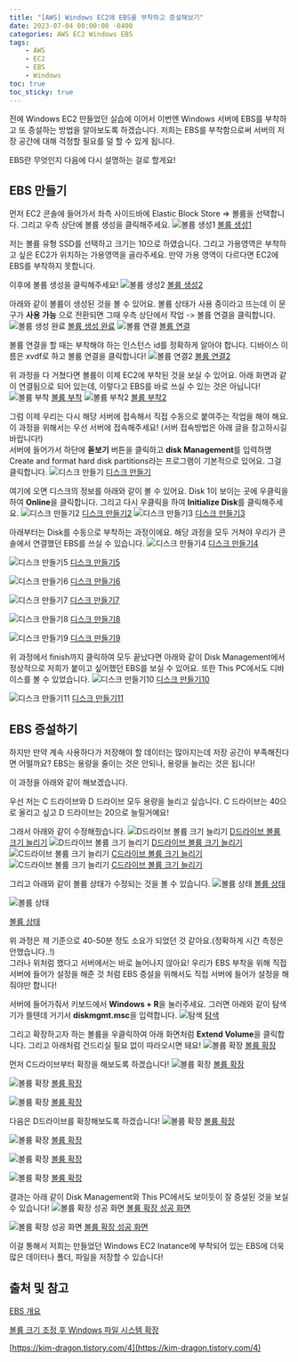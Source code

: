 ```yaml
---
title: "[AWS] Windows EC2에 EBS를 부착하고 증설해보기"
date: 2023-07-04 00:00:00 -0400
categories: AWS EC2 Windows EBS
tags:
    - AWS
    - EC2
    - EBS
    - Windows
toc: true
toc_sticky: true
---
```

전에 Windows EC2 만들었던 실습에 이어서 이번엔 Windows 서버에 EBS를 부착하고 또 증설하는 방법을 알아보도록 하겠습니다.
저희는 EBS를 부착함으로써 서버의 저장 공간에 대해 걱정할 필요를 덜 할 수 있게 됩니다.

EBS란 무엇인지 다음에 다시 설명하는 걸로 할게요!

## EBS 만들기
먼저 EC2 콘솔에 들어가서 좌측 사이드바에 Elastic Block Store => 볼륨을 선택합니다.
그리고 우측 상단에 볼륨 생성을 클릭해주세요.
![볼륨 생성1](/assets/2023-07-20-Windows_Instance_EBS/2023-07-20-09-52-10.png)
[볼륨 생성1](/assets/2023-07-20-Windows_Instance_EBS/2023-07-20-09-52-10.png)



저는 볼륨 유형 SSD를 선택하고 크기는 10으로 하였습니다. 그리고 가용영역은 부착하고 싶은 EC2가 위치하는 가용영역을 골라주세요.
만약 가용 영역이 다르다면 EC2에 EBS를 부착하지 못합니다.

이후에 볼륨 생성을 클릭해주세요!
![볼륨 생성2](/assets/2023-07-20-Windows_Instance_EBS/2023-07-20-09-52-25.png)
[볼륨 생성2](/assets/2023-07-20-Windows_Instance_EBS/2023-07-20-09-52-25.png)


아래와 같이 볼륨이 생성된 것을 볼 수 있어요. 볼륨 상태가 사용 중이라고 뜨는데 이 문구가 **사용 가능** 으로 전환되면 그때 우측 상단에서 작업 -> 볼륨 연결을 클릭합니다.
![볼륨 생성 완료](/assets/2023-07-20-Windows_Instance_EBS/2023-07-20-09-53-21.png)
[볼륨 생성 완료](/assets/2023-07-20-Windows_Instance_EBS/2023-07-20-09-53-21.png)
![볼륨 연결](/assets/2023-07-20-Windows_Instance_EBS/2023-07-20-09-54-01.png)
[볼륨 연결](/assets/2023-07-20-Windows_Instance_EBS/2023-07-20-09-54-01.png)


볼륨 연결을 할 때는 부착해야 하는 인스턴스 id를 정확하게 알아야 합니다.
디바이스 이름은 xvdf로 하고 볼륨 연결을 클릭합니다!
![볼륨 연결2](/assets/2023-07-20-Windows_Instance_EBS/2023-07-20-09-54-55.png)
[볼륨 연결2](/assets/2023-07-20-Windows_Instance_EBS/2023-07-20-09-54-55.png)



위 과정을 다 거쳤다면 볼륨이 이제 EC2에 부착된 것을 보실 수 있어요.
아래 화면과 같이 연결됨으로 되어 있는데, 이렇다고 EBS를 바로 쓰실 수 있는 것은 아닙니다!
![볼륨 부착](/assets/2023-07-20-Windows_Instance_EBS/2023-07-20-09-55-54.png)
[볼륨 부착](/assets/2023-07-20-Windows_Instance_EBS/2023-07-20-09-55-54.png)
![볼륨 부착2](/assets/2023-07-20-Windows_Instance_EBS/2023-07-20-09-56-22.png)
[볼륨 부착2](/assets/2023-07-20-Windows_Instance_EBS/2023-07-20-09-56-22.png)



그럼 이제 우리는 다시 해당 서버에 접속해서 직접 수동으로 붙여주는 작업을 해야 해요.</br>
이 과정을 위해서는 우선 서버에 접속해주세요! (서버 접속방법은 아래 글을 참고하시길 바랍니다!)</br>
서버에 들어가서 하단에 **돋보기** 버튼을 클릭하고 **disk Management**를 입력하명 Create and format hard disk partitions라는 프로그램이 기본적으로 있어요.
그걸 클릭합니다.
![디스크 만들기](/assets/2023-07-20-Windows_Instance_EBS/2023-07-20-09-57-20.png)
[디스크 만들기](/assets/2023-07-20-Windows_Instance_EBS/2023-07-20-09-57-20.png)


여기에 오면 디스크의 정보를 아래와 같이 볼 수 있어요.
Disk 1이 보이는 곳에 우클릭을 하여 **Online**을 클릭합니다.
그리고 다시 우클릭을 하여 **Initialize Disk**를 클릭해주세요.
![디스크 만들기2](/assets/2023-07-20-Windows_Instance_EBS/2023-07-20-09-58-55.png)
[디스크 만들기2](/assets/2023-07-20-Windows_Instance_EBS/2023-07-20-09-58-55.png)
![디스크 만들기3](/assets/2023-07-20-Windows_Instance_EBS/2023-07-20-09-59-46.png)
[디스크 만들기3](/assets/2023-07-20-Windows_Instance_EBS/2023-07-20-09-59-46.png)



아래부터는 Disk를 수동으로 부착하는 과정이에요.
해당 과정을 모두 거쳐야 우리가 콘솔에서 연결했던 EBS를 쓰실 수 있습니다.
![디스크 만들기4](/assets/2023-07-20-Windows_Instance_EBS/2023-07-20-10-03-19.png)
[디스크 만들기4](/assets/2023-07-20-Windows_Instance_EBS/2023-07-20-10-03-19.png)

![디스크 만들기5](/assets/2023-07-20-Windows_Instance_EBS/2023-07-20-10-04-14.png)
[디스크 만들기5](/assets/2023-07-20-Windows_Instance_EBS/2023-07-20-10-04-14.png)

![디스크 만들기6](/assets/2023-07-20-Windows_Instance_EBS/2023-07-20-10-04-30.png)
[디스크 만들기6](/assets/2023-07-20-Windows_Instance_EBS/2023-07-20-10-04-30.png)

![디스크 만들기7](/assets/2023-07-20-Windows_Instance_EBS/2023-07-20-10-04-48.png)
[디스크 만들기7](/assets/2023-07-20-Windows_Instance_EBS/2023-07-20-10-04-48.png)

![디스크 만들기8](/assets/2023-07-20-Windows_Instance_EBS/2023-07-20-10-05-03.png)
[디스크 만들기8](/assets/2023-07-20-Windows_Instance_EBS/2023-07-20-10-05-03.png)

![디스크 만들기9](/assets/2023-07-20-Windows_Instance_EBS/2023-07-20-10-05-39.png)
[디스크 만들기9](/assets/2023-07-20-Windows_Instance_EBS/2023-07-20-10-05-39.png)



위 과정에서 finish까지 클릭하여 모두 끝났다면 아래와 같이
Disk Management에서 정상적으로 저희가 붙이고 싶어했던 EBS를 보실 수 있어요.
또한 This PC에서도 디바이스를 볼 수 있었습니다.
![디스크 만들기10](/assets/2023-07-20-Windows_Instance_EBS/2023-07-20-10-06-03.png)
[디스크 만들기10](/assets/2023-07-20-Windows_Instance_EBS/2023-07-20-10-06-03.png)

![디스크 만들기11](/assets/2023-07-20-Windows_Instance_EBS/2023-07-20-10-06-33.png)
[디스크 만들기11](/assets/2023-07-20-Windows_Instance_EBS/2023-07-20-10-06-33.png)



## EBS 증설하기

하지만 만약 계속 사용하다가 저장해야 할 데이터는 많아지는데 저장 공간이 부족해진다면 어떨까요?
EBS는 용량을 줄이는 것은 안되나, 용량을 늘리는 것은 됩니다!

이 과정을 아래와 같이 해보겠습니다.

우선 저는 C 드라이브와 D 드라이브 모두 용량을 늘리고 싶습니다.
C 드라이브는 40으로 올리고 싶고 D 드라이브는 20으로 늘릴거예요!

그래서 아래와 같이 수정해줬습니다.
![D드라이브 볼륨 크기 늘리기](/assets/2023-07-20-Windows_Instance_EBS/2023-07-20-10-11-30.png)
[D드라이브 볼륨 크기 늘리기](/assets/2023-07-20-Windows_Instance_EBS/2023-07-20-10-11-30.png)
![D드라이브 볼륨 크기 늘리기](/assets/2023-07-20-Windows_Instance_EBS/2023-07-20-10-11-44.png)
[D드라이브 볼륨 크기 늘리기](/assets/2023-07-20-Windows_Instance_EBS/2023-07-20-10-11-44.png)
![C드라이브 볼륨 크기 늘리기](/assets/2023-07-20-Windows_Instance_EBS/2023-07-20-10-12-07.png)
[C드라이브 볼륨 크기 늘리기](/assets/2023-07-20-Windows_Instance_EBS/2023-07-20-10-12-07.png)
![C드라이브 볼륨 크기 늘리기](/assets/2023-07-20-Windows_Instance_EBS/2023-07-20-10-12-22.png)
[C드라이브 볼륨 크기 늘리기](/assets/2023-07-20-Windows_Instance_EBS/2023-07-20-10-12-22.png)

그리고 아래와 같이 볼륨 상태가 수정되는 것을 볼 수 있습니다.
![볼륨 상태](/assets/2023-07-20-Windows_Instance_EBS/2023-07-20-10-12-58.png)
[볼륨 상태](/assets/2023-07-20-Windows_Instance_EBS/2023-07-20-10-12-58.png)

![볼륨 상태](/assets/2023-07-20-Windows_Instance_EBS/2023-07-20-10-13-19.png)

[볼륨 상태](/assets/2023-07-20-Windows_Instance_EBS/2023-07-20-10-13-19.png)




위 과정은 제 기준으로 40-50분 정도 소요가 되었던 것 같아요.(정확하게 시간 측정은 안했습니다..!)</br>
그러나 위처럼 했다고 서버에서는 바로 늘어나지 않아요!
우리가 EBS 부착을 위해 직접 서버에 들어가 설정을 해준 것 처럼
EBS 증설을 위해서도 직접 서버에 들어가 설정을 해줘야만 합니다!

서버에 들어가줘서 키보드에서 **Windows + R**을 눌러주세요.
그러면 아래와 같이 탐색기가 뜰텐데 거기서 **diskmgmt.msc**을 입력합니다.
![탐색](/assets/2023-07-20-Windows_Instance_EBS/2023-07-21-01.png)
[탐색](/assets/2023-07-20-Windows_Instance_EBS/2023-07-21-01.png)


그리고 확장하고자 하는 볼륨을 우클릭하여 아래 화면처럼 **Extend Volume**을 클릭합니다. 그리고 아래처럼 건드리실 필요 없이 따라오시면 돼요!
![볼륨 확장](/assets/2023-07-20-Windows_Instance_EBS/2023-07-21-02.png)
[볼륨 확장](/assets/2023-07-20-Windows_Instance_EBS/2023-07-21-02.png)


먼저 C드라이브부터 확장을 해보도록 하겠습니다!
![볼륨 확장](/assets/2023-07-20-Windows_Instance_EBS/2023-07-21-03.png)
[볼륨 확장](/assets/2023-07-20-Windows_Instance_EBS/2023-07-21-03.png)

![볼륨 확장](/assets/2023-07-20-Windows_Instance_EBS/2023-07-21-04.png)
[볼륨 확장](/assets/2023-07-20-Windows_Instance_EBS/2023-07-21-04.png)

![볼륨 확장](/assets/2023-07-20-Windows_Instance_EBS/2023-07-21-05.png)
[볼륨 확장](/assets/2023-07-20-Windows_Instance_EBS/2023-07-21-05.png)

다음은 D드라이브를 확장해보도록 하겠습니다!
![볼륨 확장](/assets/2023-07-20-Windows_Instance_EBS/2023-07-21-06.png)
[볼륨 확장](/assets/2023-07-20-Windows_Instance_EBS/2023-07-21-06.png)

![볼륨 확장](/assets/2023-07-20-Windows_Instance_EBS/2023-07-21-07.png)
[볼륨 확장](/assets/2023-07-20-Windows_Instance_EBS/2023-07-21-07.png)

![볼륨 확장](/assets/2023-07-20-Windows_Instance_EBS/2023-07-21-08.png)
[볼륨 확장](/assets/2023-07-20-Windows_Instance_EBS/2023-07-21-08.png)

![볼륨 확장](/assets/2023-07-20-Windows_Instance_EBS/2023-07-21-09.png)
[볼륨 확장](/assets/2023-07-20-Windows_Instance_EBS/2023-07-21-09.png)


결과는 아래 같이 Disk Management와 This PC에서도 보이듯이 잘 증설된 것을 보실 수 있습니다!
![볼륨 확장 성공 화면](/assets/2023-07-20-Windows_Instance_EBS/2023-07-21-10.png)
[볼륨 확장 성공 화면](/assets/2023-07-20-Windows_Instance_EBS/2023-07-21-10.png)

![볼륨 확장 성공 화면](/assets/2023-07-20-Windows_Instance_EBS/2023-07-21-11.png)
[볼륨 확장 성공 화면](/assets/2023-07-20-Windows_Instance_EBS/2023-07-21-11.png)

이걸 통해서 저희는 만들었던 Windows EC2 Inatance에 부착되어 있는 EBS에 
더욱 많은 데이터나 폴더, 파일을 저장할 수 있습니다!




## 출처 및 참고

[EBS 개요](https://aws.amazon.com/ko/ebs/)

[볼륨 크기 조정 후 Windows 파일 시스템 확장](https://docs.aws.amazon.com/ko_kr/AWSEC2/latest/WindowsGuide/recognize-expanded-volume-windows.html)

[https://kim-dragon.tistory.com/4](https://kim-dragon.tistory.com/4)